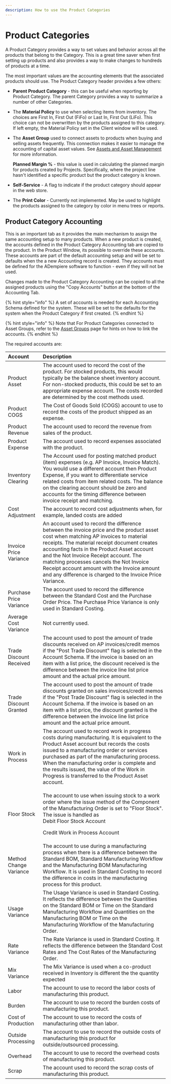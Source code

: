 ```yaml
---
description: How to use the Product Categories
---
```


# Product Categories

A Product Category provides a way to set values and behavior across all the products that belong to the Category. This is a great time saver when first setting up products and also provides a way to make changes to hundreds of products at a time.

The most important values are the accounting elements that the associated products should use. The Product Category header provides a few others:

* **Parent Product Category** - this can be useful when reporting by Product Category. The parent Category provides a way to summarize a number of other Categories.
* The **Material Policy** to use when selecting items from inventory.  The choices are First In, First Out \(FiFo\) or Last In, First Out \(LiFo\).  This choice can not be overwritten by the products assigned to this category.  If left empty, the Material Policy set in the Client window will be used.
* The **Asset Group** used to connect assets to products when buying and selling assets frequently. This connection makes it easier to manage the accounting of capital asset values. See [Assets and Asset Management](../../assets-and-asset-management.md#asset-groups) for more information.

  **Planned Margin %** - this value is used in calculating the planned margin for products created by Projects. Specifically, where the project line hasn't identified a specific product but the product category is known.

* **Self-Service** - A flag to indicate if the product category should appear in the web store.
* The **Print Color** - Currently not implemented.  May be used to highlight the products assigned to the category by color in menu trees or reports.

## Product Category Accounting

This is an important tab as it provides the main mechanism to assign the same accounting setup to many products. When a new product is created, the accounts defined in the Product Category Accounting tab are copied to the product. In the Product Window, its possible to override these accounts. These accounts are part of the default accounting setup and will be set to defaults when the a new Accounting record is created. They accounts must be defined for the ADempiere software to function - even if they will not be used.

Changes made to the Product Category Accounting can be copied to all the assigned products using the "Copy Accounts" button at the bottom of the Accounting Tab.

{% hint style="info" %}
A set of accounts is needed for each Accounting Schema defined for the system. These will be set to the defaults for the system when the Product Category if first created.
{% endhint %}

{% hint style="info" %}
Note that For Product Categories connected to Asset Groups, refer to the [Asset Groups](asset-groups.md) page for hints on how to link the accounts.
{% endhint %}

The required accounts are:

<table>
  <thead>
    <tr>
      <th style="text-align:left">Account</th>
      <th style="text-align:left">Description</th>
    </tr>
  </thead>
  <tbody>
    <tr>
      <td style="text-align:left">Product Asset</td>
      <td style="text-align:left">The account used to record the cost of the product. For stocked products,
        this would typically be the balance sheet inventory account. For non-stocked
        products, this could be set to an appropriate expense account. The costs
        recorded are determined by the cost methods used.</td>
    </tr>
    <tr>
      <td style="text-align:left">Product COGS</td>
      <td style="text-align:left">The Cost of Goods Sold (COGS) account to use to record the costs of the
        product shipped as an expense.</td>
    </tr>
    <tr>
      <td style="text-align:left">Product Revenue</td>
      <td style="text-align:left">The account used to record the revenue from sales of the product.</td>
    </tr>
    <tr>
      <td style="text-align:left">Product Expense</td>
      <td style="text-align:left">The account used to record expenses associated with the product.</td>
    </tr>
    <tr>
      <td style="text-align:left">Inventory Clearing</td>
      <td style="text-align:left">The Account used for posting matched product (item) expenses (e.g. AP
        Invoice, Invoice Match). You would use a different account then Product
        Expense, if you want to differentiate service related costs from item related
        costs. The balance on the clearing account should be zero and accounts
        for the timing difference between invoice receipt and matching.</td>
    </tr>
    <tr>
      <td style="text-align:left">Cost Adjustment</td>
      <td style="text-align:left">The account to record cost adjustments when, for example, landed costs
        are added</td>
    </tr>
    <tr>
      <td style="text-align:left">Invoice Price Variance</td>
      <td style="text-align:left">An account used to record the difference between the invoice price and
        the product asset cost when matching AP invoices to material receipts.
        The material receipt document creates accounting facts in the Product Asset
        account and the Not Invoice Receipt account. The matching processes cancels
        the Not Invoice Receipt account amount with the Invoice amount and any
        difference is charged to the Invoice Price Variance.</td>
    </tr>
    <tr>
      <td style="text-align:left">Purchase Price Variance</td>
      <td style="text-align:left">The account used to record the difference between the Standard Cost and
        the Purchase Order Price. The Purchase Price Variance is only used in Standard
        Costing.</td>
    </tr>
    <tr>
      <td style="text-align:left">Average Cost Variance</td>
      <td style="text-align:left">Not currently used.</td>
    </tr>
    <tr>
      <td style="text-align:left">Trade Discount Received</td>
      <td style="text-align:left">The account used to post the amount of trade discounts received on AP
        invoices/credit memos if the "Post Trade Discount" flag is selected in
        the Account Schema. If the invoice is based on an item with a list price,
        the discount received is the difference between the invoice line list price
        amount and the actual price amount.</td>
    </tr>
    <tr>
      <td style="text-align:left">Trade Discount Granted</td>
      <td style="text-align:left">The account used to post the amount of trade discounts granted on sales
        invoices/credit memos if the "Post Trade Discount" flag is selected in
        the Account Schema. If the invoice is based on an item with a list price,
        the discount granted is the difference between the invoice line list price
        amount and the actual price amount.</td>
    </tr>
    <tr>
      <td style="text-align:left">Work in Process</td>
      <td style="text-align:left">The account used to record work in progress costs during manufacturing.
        It is equivalent to the Product Asset account but records the costs issued
        to a manufacturing order or services purchased as part of the manufacturing
        process. When the manufacturing order is complete and the results issued,
        the value of the Work in Progress is transferred to the Product Asset account.</td>
    </tr>
    <tr>
      <td style="text-align:left">Floor Stock</td>
      <td style="text-align:left">
        <p>The account to use when issuing stock to a work order where the issue
          method of the Component of the Manufacturing Order is set to "Floor Stock".
          The issue is handled as
          <br />Debit Floor Stock Account</p>
        <p>Credit Work in Process Account</p>
      </td>
    </tr>
    <tr>
      <td style="text-align:left">Method Change Variance</td>
      <td style="text-align:left">The account to use during a manufacturing process when there is a difference
        between the Standard BOM, Standard Manufacturing Workflow and the Manufacturing
        BOM Manufacturing Workflow. It is used in Standard Costing to record the
        difference in costs in the manufacturing process for this product.</td>
    </tr>
    <tr>
      <td style="text-align:left">Usage Variance</td>
      <td style="text-align:left">The Usage Variance is used in Standard Costing. It reflects the difference
        between the Quantities on the Standard BOM or Time on the Standard Manufacturing
        Workflow and Quantities on the Manufacturing BOM or Time on the Manufacturing
        Workflow of the Manufacturing Order.</td>
    </tr>
    <tr>
      <td style="text-align:left">Rate Variance</td>
      <td style="text-align:left">The Rate Variance is used in Standard Costing. It reflects the difference
        between the Standard Cost Rates and The Cost Rates of the Manufacturing
        Order.</td>
    </tr>
    <tr>
      <td style="text-align:left">Mix Variance</td>
      <td style="text-align:left">The Mix Variance is used when a co-product received in Inventory is different
        the the quantity expected</td>
    </tr>
    <tr>
      <td style="text-align:left">Labor</td>
      <td style="text-align:left">The account to use to record the labor costs of manufacturing this product.</td>
    </tr>
    <tr>
      <td style="text-align:left">Burden</td>
      <td style="text-align:left">The account to use to record the burden costs of manufacturing this product.</td>
    </tr>
    <tr>
      <td style="text-align:left">Cost of Production</td>
      <td style="text-align:left">The account to use to record the costs of manufacturing other than labor.</td>
    </tr>
    <tr>
      <td style="text-align:left">Outside Processing</td>
      <td style="text-align:left">The account to use to record the outside costs of manufacturing this product
        for outside/outsourced processing.</td>
    </tr>
    <tr>
      <td style="text-align:left">Overhead</td>
      <td style="text-align:left">The account to use to record the overhead costs of manufacturing this
        product.</td>
    </tr>
    <tr>
      <td style="text-align:left">Scrap</td>
      <td style="text-align:left">The account used to record the scrap costs of manufacturing this product.</td>
    </tr>
  </tbody>
</table>